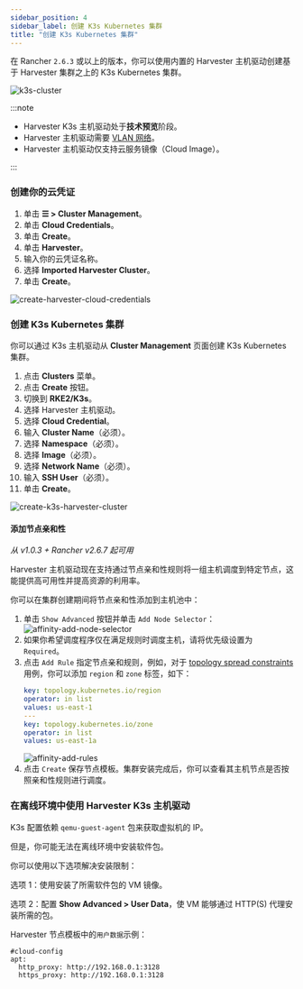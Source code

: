 ```yaml
---
sidebar_position: 4
sidebar_label: 创建 K3s Kubernetes 集群
title: "创建 K3s Kubernetes 集群"
---
```


在 Rancher `2.6.3` 或以上的版本，你可以使用内置的 Harvester 主机驱动创建基于 Harvester 集群之上的 K3s Kubernetes 集群。

![k3s-cluster](/img/v1.1/rancher/rke2-k3s-node-driver.png)

:::note

- Harvester K3s 主机驱动处于**技术预览**阶段。
- Harvester 主机驱动需要 [VLAN 网络](../../networking/harvester-network.md#vlan-网络)。
- Harvester 主机驱动仅支持云服务镜像（Cloud Image）。

:::

### 创建你的云凭证

1. 单击 **☰ > Cluster Management**。
2. 单击 **Cloud Credentials**。
3. 单击 **Create**。
4. 单击 **Harvester**。
5. 输入你的云凭证名称。
6. 选择 **Imported Harvester Cluster**。
7. 单击 **Create**。

![create-harvester-cloud-credentials](/img/v1.1/rancher/create-cloud-credentials.png)

### 创建 K3s Kubernetes 集群

你可以通过 K3s 主机驱动从 **Cluster Management** 页面创建 K3s Kubernetes 集群。

1. 点击 **Clusters** 菜单。
2. 点击 **Create** 按钮。
3. 切换到 **RKE2/K3s**。
4. 选择 Harvester 主机驱动。
5. 选择 **Cloud Credential**。
6. 输入 **Cluster Name**（必须）。
7. 选择 **Namespace**（必须）。
8. 选择 **Image**（必须）。
9. 选择 **Network Name**（必须）。
10. 输入 **SSH User**（必须）。
11. 单击 **Create**。

![create-k3s-harvester-cluster](/img/v1.1/rancher/create-k3s-harvester-cluster.png)

#### 添加节点亲和性

_从 v1.0.3 + Rancher v2.6.7 起可用_

Harvester 主机驱动现在支持通过节点亲和性规则将一组主机调度到特定节点，这能提供高可用性并提高资源的利用率。

你可以在集群创建期间将节点亲和性添加到主机池中：

1. 单击 `Show Advanced` 按钮并单击 `Add Node Selector`：
   ![affinity-add-node-selector](/img/v1.1/rancher/affinity-rke2-add-node-selector.png)
2. 如果你希望调度程序仅在满足规则时调度主机，请将优先级设置为 `Required`。
3. 点击 `Add Rule` 指定节点亲和规则，例如，对于 [topology spread constraints](./node-driver.md#拓扑分布约束) 用例，你可以添加 `region` 和 `zone` 标签，如下：
   ```yaml
   key: topology.kubernetes.io/region
   operator: in list
   values: us-east-1
   ---
   key: topology.kubernetes.io/zone
   operator: in list
   values: us-east-1a
   ```
   ![affinity-add-rules](/img/v1.1/rancher/affinity-rke2-add-rules.png)
4. 点击 `Create` 保存节点模板。集群安装完成后，你可以查看其主机节点是否按照亲和性规则进行调度。


### 在离线环境中使用 Harvester K3s 主机驱动

K3s 配置依赖 `qemu-guest-agent` 包来获取虚拟机的 IP。

但是，你可能无法在离线环境中安装软件包。

你可以使用以下选项解决安装限制：

选项 1：使用安装了所需软件包的 VM 镜像。

选项 2：配置 **Show Advanced > User Data**，使 VM 能够通过 HTTP(S) 代理安装所需的包。

Harvester 节点模板中的`用户数据`示例：
```
#cloud-config
apt:
  http_proxy: http://192.168.0.1:3128
  https_proxy: http://192.168.0.1:3128
```
